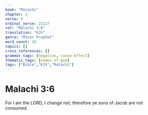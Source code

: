 ```yaml
---
book: "Malachi"
chapter: 3
verse: 6
ordinal_verse: 23127
ref: "Malachi 3:6"
translation: "KJV"
genre: "Minor Prophet"
word_count: 16
topics: []
cross_references: []
grammar_tags: [negation, cause-effect]
thematic_tags: [names-of-god]
tags: ["Bible","KJV","Malachi"]
---
```


# Malachi 3:6

For I am the LORD, I change not; therefore ye sons of Jacob are not consumed.
